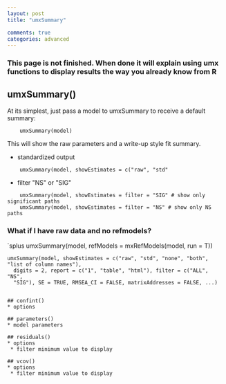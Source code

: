 ```yaml
---
layout: post
title: "umxSummary"

comments: true
categories: advanced
---
```


### This page is not finished. When done it will explain using umx functions to display results the way you already know from R

## umxSummary()
At its simplest, just pass a model to umxSummary to receive a default summary:

```splus
	umxSummary(model)
```

This will show the raw parameters and a write-up style fit summary.


 * standardized output

 ```splus
     umxSummary(model, showEstimates = c("raw", "std"
 ```

 * filter "NS" or "SIG"

 ```splus
     umxSummary(model, showEstimates = filter = "SIG" # show only significant paths
     umxSummary(model, showEstimates = filter = "NS" # show only NS paths
 ```

### What if I have raw data and no refmodels?

`splus
	umxSummary(model, refModels = mxRefModels(model, run = T))

```
umxSummary(model, showEstimates = c("raw", "std", "none", "both", "list of column names"),
  digits = 2, report = c("1", "table", "html"), filter = c("ALL", "NS",
  "SIG"), SE = TRUE, RMSEA_CI = FALSE, matrixAddresses = FALSE, ...)


## confint()
* options

## parameters()
* model parameters

## residuals()
* options
 * filter minimum value to display

## vcov()
* options
 * filter minimum value to display

